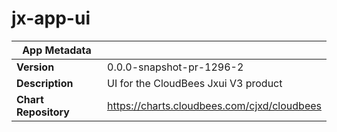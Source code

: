 # jx-app-ui

|App Metadata||
|---|---|
| **Version** | 0.0.0-snapshot-pr-1296-2 |
| **Description** | UI for the CloudBees Jxui V3 product |
| **Chart Repository** | https://charts.cloudbees.com/cjxd/cloudbees |

